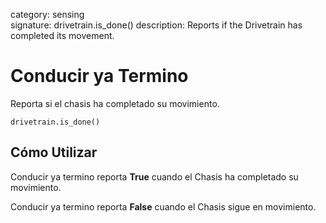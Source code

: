 category: sensing  
signature: drivetrain.is_done()
description: Reports if the Drivetrain has completed its movement.

# Conducir ya Termino

Reporta si el chasis ha completado su movimiento.

```don
drivetrain.is_done()
```

## Cómo Utilizar

Conducir ya termino reporta **True** cuando el Chasis ha completado su movimiento.

Conducir ya termino reporta **False** cuando el Chasis sigue en movimiento.
	
<advanced>
</advanced>
